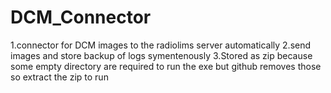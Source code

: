 # DCM_Connector
1.connector for DCM images to the radiolims server automatically 
2.send images and store backup of logs symentenously
3.Stored as zip because some empty directory are required to run the exe but github removes those so extract the zip to run
